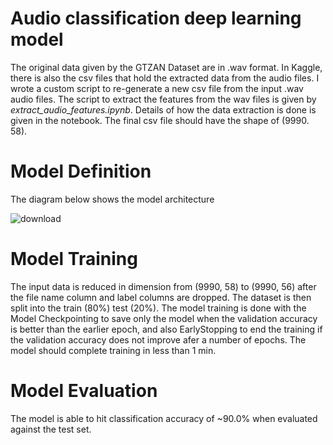 # Audio classification deep learning model
 
The original data given by the GTZAN Dataset are in .wav format. In Kaggle, there is also the csv files that hold the extracted data from the audio files. I wrote a custom script to re-generate a new csv file from the input .wav audio files. The script to extract the features from the wav files is given by _extract_audio_features.ipynb_. Details of how the data extraction is done is given in the notebook. The final csv file should have the shape of (9990. 58).

# Model Definition

The diagram below shows the model architecture

![download](https://user-images.githubusercontent.com/6497242/171231195-c07ed786-b7b1-40d0-9bce-668c35242774.png)

# Model Training

The input data is reduced in dimension from (9990, 58) to (9990, 56) after the file name column and label columns are dropped. The dataset is then split into the train (80%) test (20%). The model training is done with the Model Checkpointing to save only the model when the validation accuracy is better than the earlier epoch, and also EarlyStopping to end the training if the validation accuracy does not improve afer a number of epochs. The model should complete training in less than 1 min.

# Model Evaluation

The model is able to hit classification accuracy of ~90.0% when evaluated against the test set. 
